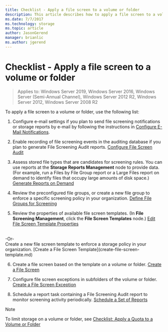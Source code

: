 ```yaml
---
title: Checklist - Apply a file screen to a volume or folder
description: This article describes how to apply a file screen to a volume or folder
ms.date: 7/7/2017
ms.technology: storage
ms.topic: article
author: JasonGerend
manager: brianlic
ms.author: jgerend
---
```

# Checklist - Apply a file screen to a volume or folder

> Applies to: Windows Server 2019, Windows Server 2016, Windows Server (Semi-Annual Channel), Windows Server 2012 R2, Windows Server 2012, Windows Server 2008 R2

To apply a file screen to a volume or folder, use the following list:
1. Configure e-mail settings if you plan to send file screening notifications or storage reports by e-mail by following the instructions in [Configure E-Mail Notifications](configure-email-notifications.md).

2. Enable recording of file screening events in the auditing database if you plan to generate File Screening Audit reports.
[Configure File Screen Audit](configure-file-screen-audit.md)

3. Assess stored file types that are candidates for screening rules. You can use reports at the **Storage Reports Management** node to provide data. (For example, run a Files by File Group report or a Large Files report on demand to identify files that occupy large amounts of disk space.) [Generate Reports on Demand](generate-reports-on-demand.md)

4. Review the preconfigured file groups, or create a new file group to enforce a specific screening policy in your organization. [Define File Groups for Screening](define-file-groups-for-screening.md)

5. Review the properties of available file screen templates. (In **File Screening Management**, click the **File Screen Templates** node.)
[Edit File Screen Template Properties](edit-file-screen-template-properties.md)
 <br />
 -Or-
 <br /> Create a new file screen template to enforce a storage policy in your organization.  [Create a File Screen Template](create-file-screen-template.md)

6. Create a file screen based on the template on a volume or folder.
 [Create a File Screen](create-file-screen.md)

7. Configure file screen exceptions in subfolders of the volume or folder. [Create a File Screen Exception](create-file-screen-exception.md)

8. Schedule a report task containing a File Screening Audit report to monitor screening activity periodically.
  [Schedule a Set of Reports](schedule-set-of-reports.md)


> [!NOTE]
> To limit storage on a volume or folder, see
[Checklist: Apply a Quota to a Volume or Folder](checklist-apply-file-screen-to-volume-or-folder.md)